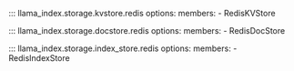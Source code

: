 ::: llama_index.storage.kvstore.redis
    options:
      members:
        - RedisKVStore

::: llama_index.storage.docstore.redis
    options:
      members:
        - RedisDocStore

::: llama_index.storage.index_store.redis
    options:
      members:
        - RedisIndexStore

